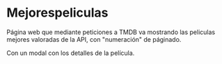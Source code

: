 # Mejorespeliculas
Página web que mediante peticiones a TMDB va mostrando las peliculas mejores valoradas de la API, con "numeración" de páginado.

Con un modal con los detalles de la película.